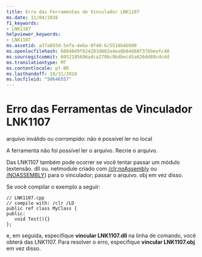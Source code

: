 ```yaml
---
title: Erro das Ferramentas de Vinculador LNK1107
ms.date: 11/04/2016
f1_keywords:
- LNK1107
helpviewer_keywords:
- LNK1107
ms.assetid: a37a893d-5efa-4eba-8f40-6c5518b4b9d0
ms.openlocfilehash: 68048d9f824283d002a4ea8b64d88f37bbeefc48
ms.sourcegitcommit: 6052185696adca270bc9bdbec45a626dd89cdcdd
ms.translationtype: MT
ms.contentlocale: pt-BR
ms.lasthandoff: 10/31/2018
ms.locfileid: "50646557"
---
```

# <a name="linker-tools-error-lnk1107"></a>Erro das Ferramentas de Vinculador LNK1107

arquivo inválido ou corrompido: não é possível ler no local

A ferramenta não foi possível ler o arquivo. Recrie o arquivo.

Das LNK1107 também pode ocorrer se você tentar passar um módulo (extensão. dll ou. netmodule criado com [/clr:noAssembly](../../build/reference/clr-common-language-runtime-compilation.md) ou [/NOASSEMBLY](../../build/reference/noassembly-create-a-msil-module.md)) para o vinculador; passar o arquivo. obj em vez disso.

Se você compilar o exemplo a seguir:

```
// LNK1107.cpp
// compile with: /clr /LD
public ref class MyClass {
public:
   void Test(){}
};
```

e, em seguida, especifique **vincular LNK1107.dll** na linha de comando, você obterá das LNK1107.  Para resolver o erro, especifique **vincular LNK1107.obj** em vez disso.
